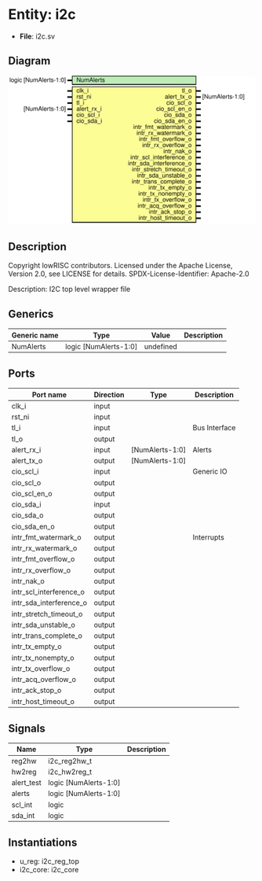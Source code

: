 # Entity: i2c

- **File**: i2c.sv
## Diagram

![Diagram](i2c.svg "Diagram")
## Description

 Copyright lowRISC contributors.
 Licensed under the Apache License, Version 2.0, see LICENSE for details.
 SPDX-License-Identifier: Apache-2.0

 Description: I2C top level wrapper file

## Generics

| Generic name | Type                  | Value     | Description |
| ------------ | --------------------- | --------- | ----------- |
| NumAlerts    | logic [NumAlerts-1:0] | undefined |             |
## Ports

| Port name               | Direction | Type            | Description    |
| ----------------------- | --------- | --------------- | -------------- |
| clk_i                   | input     |                 |                |
| rst_ni                  | input     |                 |                |
| tl_i                    | input     |                 |  Bus Interface |
| tl_o                    | output    |                 |                |
| alert_rx_i              | input     | [NumAlerts-1:0] |  Alerts        |
| alert_tx_o              | output    | [NumAlerts-1:0] |                |
| cio_scl_i               | input     |                 |  Generic IO    |
| cio_scl_o               | output    |                 |                |
| cio_scl_en_o            | output    |                 |                |
| cio_sda_i               | input     |                 |                |
| cio_sda_o               | output    |                 |                |
| cio_sda_en_o            | output    |                 |                |
| intr_fmt_watermark_o    | output    |                 |  Interrupts    |
| intr_rx_watermark_o     | output    |                 |                |
| intr_fmt_overflow_o     | output    |                 |                |
| intr_rx_overflow_o      | output    |                 |                |
| intr_nak_o              | output    |                 |                |
| intr_scl_interference_o | output    |                 |                |
| intr_sda_interference_o | output    |                 |                |
| intr_stretch_timeout_o  | output    |                 |                |
| intr_sda_unstable_o     | output    |                 |                |
| intr_trans_complete_o   | output    |                 |                |
| intr_tx_empty_o         | output    |                 |                |
| intr_tx_nonempty_o      | output    |                 |                |
| intr_tx_overflow_o      | output    |                 |                |
| intr_acq_overflow_o     | output    |                 |                |
| intr_ack_stop_o         | output    |                 |                |
| intr_host_timeout_o     | output    |                 |                |
## Signals

| Name       | Type                  | Description |
| ---------- | --------------------- | ----------- |
| reg2hw     | i2c_reg2hw_t          |             |
| hw2reg     | i2c_hw2reg_t          |             |
| alert_test | logic [NumAlerts-1:0] |             |
| alerts     | logic [NumAlerts-1:0] |             |
| scl_int    | logic                 |             |
| sda_int    | logic                 |             |
## Instantiations

- u_reg: i2c_reg_top
- i2c_core: i2c_core
